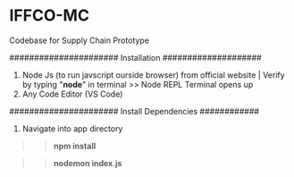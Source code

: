 # IFFCO-MC
Codebase for Supply Chain Prototype

###################### Installation ####################
1. Node Js (to run javscript ourside browser) from official website | Verify by typing "**node**" in terminal >> Node REPL Terminal opens up
2. Any Code Editor (VS Code)

###################### Install Dependencies ############
1. Navigate into app directory 
>> **npm install**

>> **nodemon index.js**
